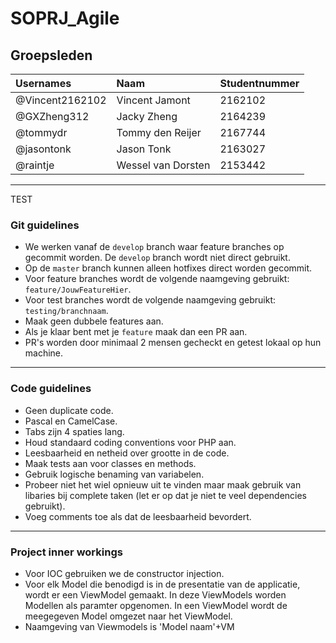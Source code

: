 # SOPRJ_Agile
## Groepsleden

| Usernames      | Naam               | Studentnummer |
| :------------- | :----------------- | :------------ |
| @Vincent2162102 | Vincent Jamont | 2162102 |
| @GXZheng312 | Jacky Zheng | 2164239 | 
| @tommydr     | Tommy den Reijer    | 2167744       |
| @jasontonk    | Jason Tonk | 2163027       |
| @raintje       | Wessel van Dorsten | 2153442       |

---

TEST

### Git guidelines

* We werken vanaf de `develop` branch waar feature branches op gecommit worden. De `develop` branch wordt niet direct gebruikt.
* Op de `master` branch kunnen alleen hotfixes direct worden gecommit.
* Voor feature branches wordt de volgende naamgeving gebruikt: `feature/JouwFeatureHier`.
* Voor test branches wordt de volgende naamgeving gebruikt: `testing/branchnaam`.
* Maak geen dubbele features aan.
* Als je klaar bent met je `feature` maak dan een PR aan. 
* PR's worden door minimaal 2 mensen gecheckt en getest lokaal op hun machine.

---

### Code guidelines

* Geen duplicate code.
* Pascal en CamelCase.
* Tabs zijn 4 spaties lang.
* Houd standaard coding conventions voor PHP aan.
* Leesbaarheid en netheid over grootte in de code.
* Maak tests aan voor classes en methods.
* Gebruik logische benaming van variabelen.
* Probeer niet het wiel opnieuw uit te vinden maar maak gebruik van libaries bij complete taken (let er op dat je niet te veel dependencies gebruikt).
* Voeg comments toe als dat de leesbaarheid bevordert. 

---

### Project inner workings

* Voor IOC gebruiken we de constructor injection.
* Voor elk Model die benodigd is in de presentatie van de applicatie, wordt er een ViewModel gemaakt. In deze ViewModels worden Modellen als paramter opgenomen. In een ViewModel wordt de meegegeven Model omgezet naar het ViewModel.
* Naamgeving van Viewmodels is 'Model naam'+VM
